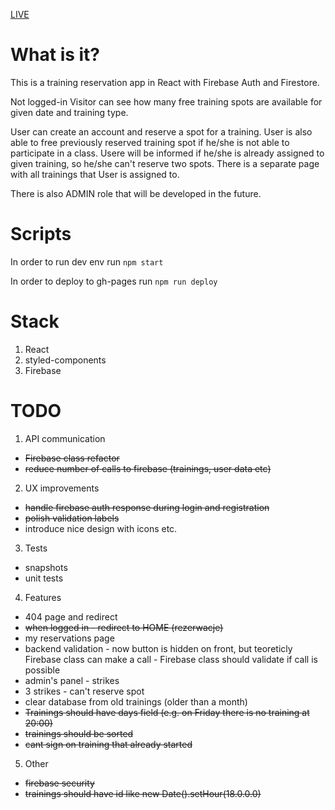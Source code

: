 [LIVE](https://golebiowskipj.github.io/fko/#/)

# What is it?

This is a training reservation app in React with Firebase Auth and Firestore.

Not logged-in Visitor can see how many free training spots are available for given date and training type.

User can create an account and reserve a spot for a training. User is also able to free previously reserved training spot if he/she is not able to participate in a class. Usere will be informed if he/she is already assigned to given training, so he/she can't reserve two spots. There is a separate page with all trainings that User is assigned to.

There is also ADMIN role that will be developed in the future.

# Scripts

In order to run dev env run `npm start`

In order to deploy to gh-pages run `npm run deploy`

# Stack

1. React
2. styled-components
3. Firebase

# TODO

1. API communication

- ~~Firebase class refactor~~
- ~~reduce number of calls to firebase (trainings, user data etc)~~

2. UX improvements

- ~~handle firebase auth response during login and registration~~
- ~~polish validation labels~~
- introduce nice design with icons etc.

3. Tests

- snapshots
- unit tests

4. Features

- 404 page and redirect
- ~~when logged in - redirect to HOME (rezerwacje)~~
- my reservations page
- backend validation - now button is hidden on front, but teoreticly Firebase class can make a call - Firebase class should validate if call is possible
- admin's panel - strikes
- 3 strikes - can't reserve spot
- clear database from old trainings (older than a month)
- ~~Trainings should have days field (e.g. on Friday there is no training at 20:00)~~
- ~~trainings should be sorted~~
- ~~cant sign on training that already started~~

5. Other

- ~~firebase security~~
- ~~trainings should have id like new Date().setHour(18.0.0.0)~~
